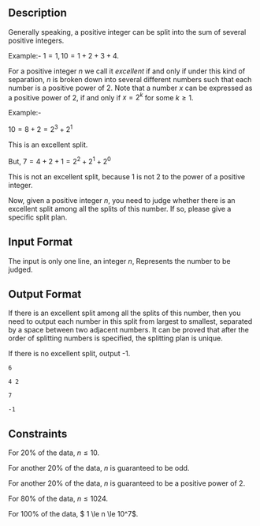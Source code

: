 ## Description

Generally speaking, a positive integer can be split into the sum of several positive integers.

Example:- $1 = 1, 10 = 1 + 2 + 3 + 4$.

For a positive integer $n$ we call it $excellent$ if and only if under this kind of separation, $n$ is broken down into several different numbers such that each number is a positive power of $2$. Note that a number $x$ can be expressed as a positive power of $2$, if and only if $x = 2^k$ for some $k \ge 1$.

Example:- 

$10 = 8 + 2 = 2^3 + 2^1$

This is an excellent split.

But, $7 = 4 + 2 + 1 = 2^2 + 2^1 + 2^0$ 

This is not an excellent split, because 1 is not 2 to the power of a positive integer.

Now, given a positive integer $n$, you need to judge whether there is an excellent split among all the splits of this number. If so, please give a specific split plan.

## Input Format

The input is only one line, an integer $n$, Represents the number to be judged.

## Output Format

If there is an excellent split among all the splits of this number, then you need to output each number in this split from largest to smallest, separated by a space between two adjacent numbers. It can be proved that after the order of splitting numbers is specified, the splitting plan is unique.

If there is no excellent split, output -1.

```input1
6
```

```output1
4 2
```

```input2
7
```

```output2
-1
```



## Constraints

For $20\%$ of the data, $n \le 10$.

For another $20\%$ of the data,  $n$ is guaranteed to be odd.

For another $20\%$ of the data, $n$ is guaranteed to be a positive power of $2$.

For $80\%$ of the data, $n \le 1024$.

For $100\%$ of the data, $ 1 \le n \le 10^7$.